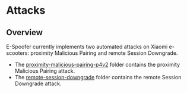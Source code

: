 # Attacks

## Overview

E-Spoofer currently implements two automated attacks on Xiaomi e-scooters: proximity Malicious Pairing and remote Session Downgrade.
* The [proximity-malicious-pairing-p4v2](https://github.com/Skiti/Espoofer/tree/main/attacks/proximity-malicious-pairing-p4v2) folder contains the proximity Malicious Pairing attack.
* The [remote-session-downgrade](https://github.com/Skiti/Espoofer/tree/main/attacks/remote-session-downgrade) folder contains the remote Session Downgrade attack.
